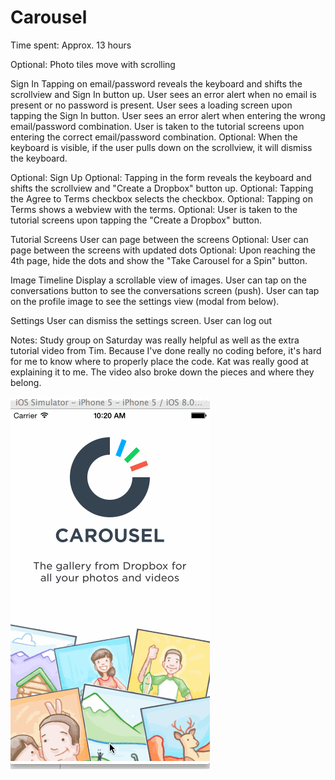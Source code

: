 Carousel
============

Time spent: Approx. 13 hours

Optional: Photo tiles move with scrolling

Sign In
Tapping on email/password reveals the keyboard and shifts the scrollview and Sign In button up.
User sees an error alert when no email is present or no password is present.
User sees a loading screen upon tapping the Sign In button.
User sees an error alert when entering the wrong email/password combination.
User is taken to the tutorial screens upon entering the correct email/password combination.
Optional: When the keyboard is visible, if the user pulls down on the scrollview, it will dismiss the keyboard.

Optional: Sign Up
Optional: Tapping in the form reveals the keyboard and shifts the scrollview and "Create a Dropbox" button up.
Optional: Tapping the Agree to Terms checkbox selects the checkbox.
Optional: Tapping on Terms shows a webview with the terms.
Optional: User is taken to the tutorial screens upon tapping the "Create a Dropbox" button.

Tutorial Screens
User can page between the screens
Optional: User can page between the screens with updated dots
Optional: Upon reaching the 4th page, hide the dots and show the "Take Carousel for a Spin" button.

Image Timeline
Display a scrollable view of images.
User can tap on the conversations button to see the conversations screen (push).
User can tap on the profile image to see the settings view (modal from below).

Settings
User can dismiss the settings screen.
User can log out


Notes:
Study group on Saturday was really helpful as well as the extra tutorial video from Tim. Because I've done really no coding before, it's hard for me to know where to properly place the code. Kat was really good at explaining it to me. The video also broke down the pieces and where they belong.

![alt tag](https://github.com/idale/carousel/blob/master/carousel.gif)
